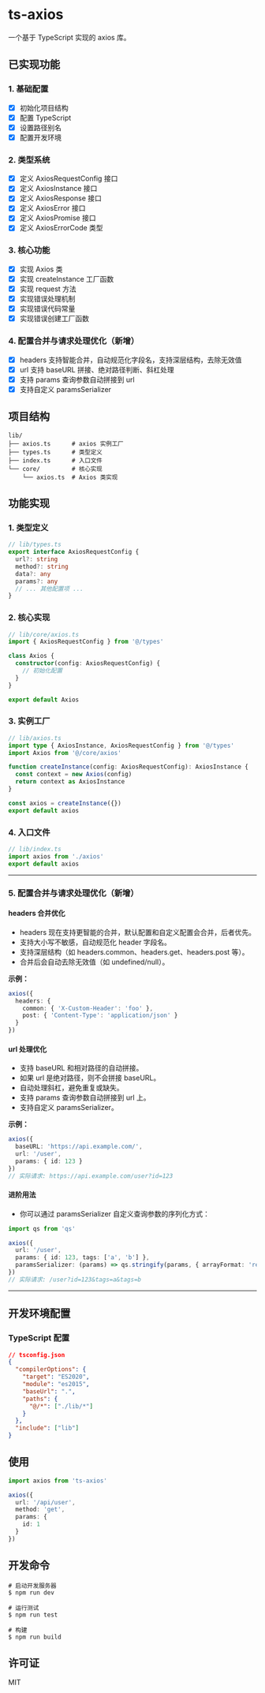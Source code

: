 # ts-axios

一个基于 TypeScript 实现的 axios 库。

## 已实现功能

### 1. 基础配置

- [x] 初始化项目结构
- [x] 配置 TypeScript
- [x] 设置路径别名
- [x] 配置开发环境

### 2. 类型系统

- [x] 定义 AxiosRequestConfig 接口
- [x] 定义 AxiosInstance 接口
- [x] 定义 AxiosResponse 接口
- [x] 定义 AxiosError 接口
- [x] 定义 AxiosPromise 接口
- [x] 定义 AxiosErrorCode 类型

### 3. 核心功能

- [x] 实现 Axios 类
- [x] 实现 createInstance 工厂函数
- [x] 实现 request 方法
- [x] 实现错误处理机制
- [x] 实现错误代码常量
- [x] 实现错误创建工厂函数

### 4. 配置合并与请求处理优化（新增）

- [x] headers 支持智能合并，自动规范化字段名，支持深层结构，去除无效值
- [x] url 支持 baseURL 拼接、绝对路径判断、斜杠处理
- [x] 支持 params 查询参数自动拼接到 url
- [x] 支持自定义 paramsSerializer

## 项目结构

```
lib/
├── axios.ts      # axios 实例工厂
├── types.ts      # 类型定义
├── index.ts      # 入口文件
└── core/         # 核心实现
    └── axios.ts  # Axios 类实现
```

## 功能实现

### 1. 类型定义

```typescript
// lib/types.ts
export interface AxiosRequestConfig {
  url?: string
  method?: string
  data?: any
  params?: any
  // ... 其他配置项 ...
}
```

### 2. 核心实现

```typescript
// lib/core/axios.ts
import { AxiosRequestConfig } from '@/types'

class Axios {
  constructor(config: AxiosRequestConfig) {
    // 初始化配置
  }
}

export default Axios
```

### 3. 实例工厂

```typescript
// lib/axios.ts
import type { AxiosInstance, AxiosRequestConfig } from '@/types'
import Axios from '@/core/axios'

function createInstance(config: AxiosRequestConfig): AxiosInstance {
  const context = new Axios(config)
  return context as AxiosInstance
}

const axios = createInstance({})
export default axios
```

### 4. 入口文件

```typescript
// lib/index.ts
import axios from './axios'
export default axios
```

---

### 5. 配置合并与请求处理优化（新增）

#### headers 合并优化

- headers 现在支持更智能的合并，默认配置和自定义配置会合并，后者优先。
- 支持大小写不敏感，自动规范化 header 字段名。
- 支持深层结构（如 headers.common、headers.get、headers.post 等）。
- 合并后会自动去除无效值（如 undefined/null）。

**示例：**

```typescript
axios({
  headers: {
    common: { 'X-Custom-Header': 'foo' },
    post: { 'Content-Type': 'application/json' }
  }
})
```

#### url 处理优化

- 支持 baseURL 和相对路径的自动拼接。
- 如果 url 是绝对路径，则不会拼接 baseURL。
- 自动处理斜杠，避免重复或缺失。
- 支持 params 查询参数自动拼接到 url 上。
- 支持自定义 paramsSerializer。

**示例：**

```typescript
axios({
  baseURL: 'https://api.example.com/',
  url: '/user',
  params: { id: 123 }
})
// 实际请求: https://api.example.com/user?id=123
```

#### 进阶用法

- 你可以通过 paramsSerializer 自定义查询参数的序列化方式：

```typescript
import qs from 'qs'

axios({
  url: '/user',
  params: { id: 123, tags: ['a', 'b'] },
  paramsSerializer: (params) => qs.stringify(params, { arrayFormat: 'repeat' })
})
// 实际请求: /user?id=123&tags=a&tags=b
```

---

## 开发环境配置

### TypeScript 配置

```json
// tsconfig.json
{
  "compilerOptions": {
    "target": "ES2020",
    "module": "es2015",
    "baseUrl": ".",
    "paths": {
      "@/*": ["./lib/*"]
    }
  },
  "include": ["lib"]
}
```

## 使用

```typescript
import axios from 'ts-axios'

axios({
  url: '/api/user',
  method: 'get',
  params: {
    id: 1
  }
})
```

## 开发命令

```shell
# 启动开发服务器
$ npm run dev

# 运行测试
$ npm run test

# 构建
$ npm run build
```

## 许可证

MIT
